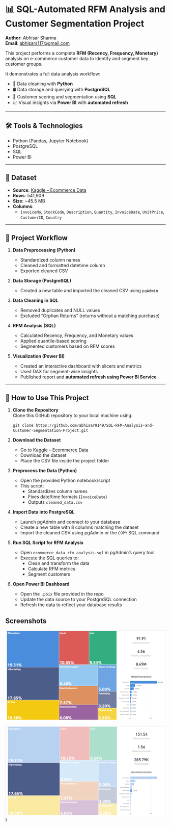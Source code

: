 

# 📊 SQL-Automated RFM Analysis and Customer Segmentation Project

**Author**: Abhisar Sharma  
**Email**: abhisars117@gmail.com  

This project performs a complete **RFM (Recency, Frequency, Monetary)** analysis on e-commerce customer data to identify and segment key customer groups.

It demonstrates a full data analysis workflow:

- 🧹 Data cleaning with **Python**
- 🛢️ Data storage and querying with **PostgreSQL**
- 🧮 Customer scoring and segmentation using **SQL**
- 📈 Visual insights via **Power BI** with **automated refresh**

---

## 🛠️ Tools & Technologies

- Python (Pandas, Jupyter Notebook)  
- PostgreSQL  
- SQL  
- Power BI  

---

## 📂 Dataset

- **Source**: [Kaggle – Ecommerce Data](https://www.kaggle.com/datasets/carrie1/ecommerce-data/)
- **Rows**: 541,909  
- **Size**: ~45.5 MB  
- **Columns**:
  - `InvoiceNo`, `StockCode`, `Description`, `Quantity`, `InvoiceDate`, `UnitPrice`, `CustomerID`, `Country`

---

## 🔄 Project Workflow

1. **Data Preprocessing (Python)**
   - Standardized column names
   - Cleaned and formatted datetime column
   - Exported cleaned CSV

2. **Data Storage (PostgreSQL)**
   - Created a new table and imported the cleaned CSV using `pgAdmin`

3. **Data Cleaning in SQL**
   - Removed duplicates and NULL values
   - Excluded “Orphan Returns” (returns without a matching purchase)

4. **RFM Analysis (SQL)**
   - Calculated Recency, Frequency, and Monetary values
   - Applied quantile-based scoring
   - Segmented customers based on RFM scores

5. **Visualization (Power BI)**
   - Created an interactive dashboard with slicers and metrics
   - Used DAX for segment-wise insights
   - Published report and **automated refresh using Power BI Service**

---

## 🚀 How to Use This Project

1. **Clone the Repository**  
   Clone this GitHub repository to your local machine using:

   ```
   git clone https://github.com/abhisar9149/SQL-RFM-Analysis-and-Customer-Segmentation-Project.git
   ```

2. **Download the Dataset**  
   - Go to [Kaggle – Ecommerce Data](https://www.kaggle.com/datasets/carrie1/ecommerce-data/)
   - Download the dataset
   - Place the CSV file inside the project folder

3. **Preprocess the Data (Python)**  
   - Open the provided Python notebook/script
   - This script:
     - Standardizes column names
     - Fixes date/time formats (`InvoiceDate`)
     - Outputs `cleaned_data.csv`

4. **Import Data into PostgreSQL**  
   - Launch pgAdmin and connect to your database
   - Create a new table with 8 columns matching the dataset
   - Import the cleaned CSV using pgAdmin or the `COPY` SQL command

5. **Run SQL Script for RFM Analysis**  
   - Open `ecommerce_data_rfm_analysis.sql` in pgAdmin’s query tool
   - Execute the SQL queries to:
     - Clean and transform the data
     - Calculate RFM metrics
     - Segment customers

6. **Open Power BI Dashboard**  
   - Open the `.pbix` file provided in the repo
   - Update the data source to your PostgreSQL connection
   - Refresh the data to reflect your database results

## Screenshots

![image alt](https://github.com/abhisar9149/SQL-RFM-Analysis-and-Customer-Segmentation-Project/blob/37b03690cab06c84ae82225b9b0572e1a7576613/screenshots/Screenshot%202025-04-10%20150821.png)  

![image alt](https://github.com/abhisar9149/SQL-RFM-Analysis-and-Customer-Segmentation-Project/blob/main/screenshots/Screenshot%202025-04-10%20150730.png))

